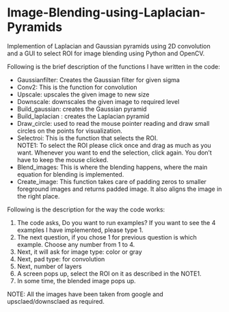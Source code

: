 # Image-Blending-using-Laplacian-Pyramids
Implemention of Laplacian and Gaussian pyramids using 2D convolution and a GUI to select ROI for image blending using Python and OpenCV.


Following is the brief description of the functions I have written in the code:  
- Gaussianfilter: Creates the Gaussian filter for given sigma 
- Conv2: This is the function for convolution 
- Upscale: upscales the given image to new size 
- Downscale: downscales the given image to required level 
- Build_gaussian: creates the Gaussian pyramid
- Build_laplacian : creates the Laplacian pyramid 
- Draw_circle: used to read the mouse pointer reading and draw small circles on the points for visualization.   
- Selectroi:  This is the function that selects the ROI.                         
    NOTE1: To select the ROI please click once and drag as much as you want. Whenever you want to end the selection, click again. You don’t have to keep the mouse clicked. 
- Blend_images: This is where the blending happens, where the main equation for blending is implemented.  
- Create_image: This function takes care of padding zeros to smaller foreground images and returns padded image. It also aligns the image in the right place. 

Following is the description for the way the code works:  
1. The code asks, Do you want to run examples? If you want to see the 4 examples I have implemented, please type 1.  
2. The next question, if you chose 1 for previous question is which example. Choose any number from 1 to 4.  
3. Next, it will ask for image type: color or gray 
4. Next, pad type: for convolution 
5. Next, number of layers 
6. A screen pops up, select the ROI on it as described in the NOTE1.  
7. In some time, the blended image pops up.  


NOTE: All the images have been taken from google and upsclaed/downsclaed as required.

